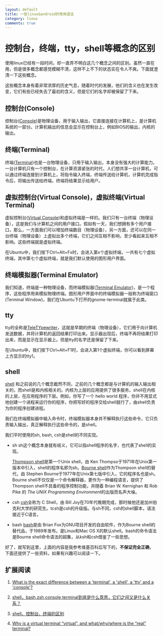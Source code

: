```yaml
---
layout: default
title: 一些linux&android的常用语法
category: linux
comments: true
---
```


# 控制台，终端，tty，shell等概念的区别

使用linux已经有一段时间，却一直弄不明白这几个概念之间的区别。虽然一直在用，但是很多概念都感觉模糊不清，这样不上不下的状态实在令人不爽。下面就澄清一下这些概念。

这些概念本身有着非常浓厚的历史气息，随着时代的发展，他们的含义也在发生改变，它们有些已经失去了最初的含义，但是它们的名字却被保留了下来。


## 控制台(Console)
控制台([Console](http://en.wikipedia.org/wiki/System_console))是物理设备，用于输入输出，它直接连接在计算机上，是计算机系统的一部分。计算机输出的信息会显示在控制台上，例如BIOS的输出，内核的输出。

## 终端(Terminal)
终端([Terminal](http://en.wikipedia.org/wiki/Computer_terminal))也是一台物理设备，只用于输入输出，本身没有强大的计算能力。一台计算机只有一个控制台，在计算资源紧张的时代，人们想共享一台计算机，可以通过终端连接到计算机上，将指令输入终端，终端传送给计算机，计算机完成指令后，将输出传送给终端，终端将结果显示给用户。

## 虚拟控制台(Virtual Console)，虚拟终端(Virtual Terminal)
虚拟控制台([Virtual Console](http://en.wikipedia.org/wiki/Virtual_console))和虚拟终端是一样的。我们只有一台终端（物理设备），这是我们与计算机之间的用户接口。假如有一天，我们想拥有多个用户接口，那么，一方面我们可以增加终端数目（物理设备），另一方面，还可以在同一台终端（物理设备）上虚拟出多个终端，它们之间互相不影响，至少看起来互相不影响。这些终端就是虚拟终端。

在Ubuntu中，我们按下Ctrl+Alt+Fx时，会进入第x个虚拟终端，一共有七个虚拟终端，其中第七个虚拟终端，就是我们默认使用的图形用户界面。

## 终端模拟器(Terminal Emulator)
我们知道，终端是一种物理设备，而终端模拟器([Terminal Emulator](http://en.wikipedia.org/wiki/Terminal_emulator))，是一个程序，这些程序用来模拟物理终端。图形用户界面中的终端模拟器一般称为终端窗口(Terminal Window)，我们在Ubuntu下打开的gnome-terminal就属于此类。

## tty
tty的全称是[TeleTYpewriter](http://en.wikipedia.org/wiki/Teletypewriter)，这就是早期的终端（物理设备），它们用于向计算机发送数据，并将计算机的返回结果打印出来。显示器出现后，终端不再将结果打印出来，而是显示在显示器上。但是tty的名字还是保留了下来。

在Ubuntu中，我们按下Ctrl+Alt+F1时，会进入第1个虚拟终端，你可以看到屏幕上方显示的tty1。

## shell
[shell](http://en.wikipedia.org/wiki/Shell_(computing)) 和之前说的几个概念截然不同，之前的几个概念都是与计算机的输入输出相关的，而shell是和内核相关的。内核为上层的应用提供了很多服务，shell在内核的上层，在应用程序的下层。例如，你写了一个 hello world 程序，你并不用显式地创建一个进程来运行你的程序，你把写好的程序交给shell就行了，由shell负责为你的程序创建进程。

我们在终端模拟器中输入命令时，终端模拟器本身并不解释执行这些命令，它只负责输入输出，真正解释执行这些命令的，是shell。

我们平时使用的sh, bash, csh是shell的不同实现。

* sh
sh这个概念本身就有岐义，它可以指shell程序的名字，也代表了shell的实现。

    [Thompson shell](http://en.wikipedia.org/wiki/Thompson_shell)是第一个Unix shell，由 Ken Thompso于1971年在Unix第一版本中引入，shell的程序名即为sh。[Bourne shell](http://en.wikipedia.org/wiki/Bourne_shell)作为Thompson shell的替代，由 Stephen Bourne于1977年在Unix第七版中引入，它的程序名也是sh。Bourne shell不仅仅是一个命令解释器，更作为一种编程语言，提供了Thompson shell不具备的程序控制功能，并随着 Brian W. Kernighan 和 Rob Pike 的 *The UNIX Programming Environment*的出版而名声大噪。

* csh
[csh](http://en.wikipedia.org/wiki/C_shell)全称为 C Shell，由 Bill Joy在70年代晚期完成，那时候他还是加州伯克利大学的研究生。tcsh是csh的升级版。与sh不同，csh的shell脚本，语法接近于C语言。

* bash
[bash](http://en.wikipedia.org/wiki/Bash_(Unix_shell))是由 Brian Fox为GNU项目开发的自由软件，作为Bourne shell的替代品，于1989年发布。是Linux和Mac OS X的默认shell。bash的命令语法是Bourne shell命令语法的超集，从ksh和csh借鉴了一些思想。


好了，就写到这里，上面的内容是我参考维基百科后写下的，**不保证完全正确**，
下面还提供了一些资料，如果有兴趣可以阅读一下。

## 扩展阅读

1. [What is the exact difference between a 'terminal', a 'shell', a 'tty' and a 'console'?](http://unix.stackexchange.com/questions/4126/what-is-the-exact-difference-between-a-terminal-a-shell-a-tty-and-a-con)

2. [shell，bash,zsh,console,terminal到底是什么意思，它们之间又是什么关系？](http://www.linuxsir.org/bbs/thread362001.html?pageon=1#2059206)

3. [shell、控制台、终端的区别](http://blog.csdn.net/caomiao2006/article/details/8791775)

4. [Why is a virtual terminal “virtual”, and what/why/where is the “real” terminal?](http://askubuntu.com/questions/14284/why-is-a-virtual-terminal-virtual-and-what-why-where-is-the-real-terminal)
